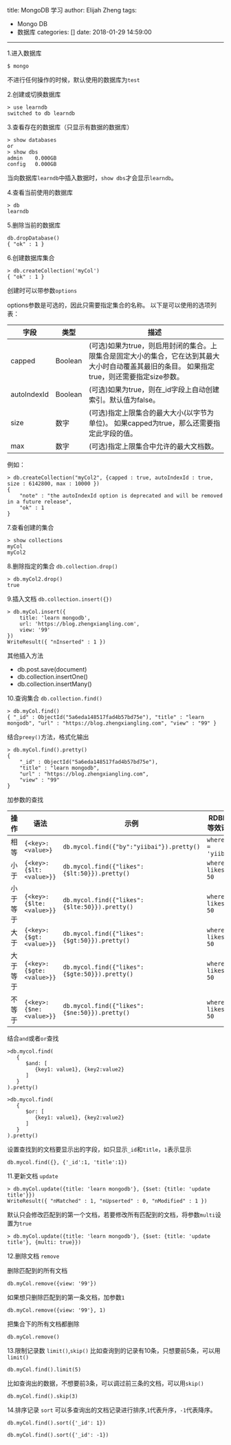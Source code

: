 title: MongoDB 学习
author: Elijah Zheng
tags:
  - Mongo DB
  - 数据库
categories: []
date: 2018-01-29 14:59:00
---
1.进入数据库
```shell
$ mongo
```
不进行任何操作的时候，默认使用的数据库为``test``

2.创建或切换数据库	
``` shell
> use learndb
switched to db learndb
```

<!--more-->

3.查看存在的数据库（只显示有数据的数据库）
``` shell
> show databases 
or
> show dbs
admin    0.000GB
config   0.000GB
```
当向数据库`learndb`中插入数据时，`show dbs`才会显示`learndb`。

4.查看当前使用的数据库
``` shell 
> db
learndb
```

5.删除当前的数据库
``` shell
db.dropDatabase()
{ "ok" : 1 }
```

6.创建数据库集合
``` shell
> db.createCollection('myCol')
{ "ok" : 1 }
```
创建时可以带参数`options`

options参数是可选的，因此只需要指定集合的名称。 以下是可以使用的选项列表：

字段	|类型	|描述
----|----|----
capped	| Boolean	|(可选)如果为true，则启用封闭的集合。上限集合是固定大小的集合，它在达到其最大大小时自动覆盖其最旧的条目。 如果指定true，则还需要指定size参数。
autoIndexId	|Boolean|(可选)如果为true，则在_id字段上自动创建索引。默认值为false。
size|数字|(可选)指定上限集合的最大大小(以字节为单位)。 如果capped为true，那么还需要指定此字段的值。
max|数字|(可选)指定上限集合中允许的最大文档数。

例如：
```shell
> db.createCollection("myCol2", {capped : true, autoIndexId : true, size : 6142800, max : 10000 })
{
	"note" : "the autoIndexId option is deprecated and will be removed in a future release",
	"ok" : 1
}
```

7.查看创建的集合
``` shell
> show collections
myCol
myCol2
```

8.删除指定的集合 ``db.collection.drop()``
```shell
> db.myCol2.drop()
true
```

9.插入文档 ``db.collection.insert({})``
```shell
> db.myCol.insert({
	title: 'learn mongodb', 
	url: 'https://blog.zhengxiangling.com',
    view: '99'
})
WriteResult({ "nInserted" : 1 })
```
其他插入方法
+ db.post.save(document)
+ db.collection.insertOne()
+ db.collection.insertMany()	

10.查询集合 ``db.collection.find()``
``` shell
> db.myCol.find()
{ "_id" : ObjectId("5a6eda148517fad4b57bd75e"), "title" : "learn mongodb", "url" : "https://blog.zhengxiangling.com", "view" : "99" }
```

结合``preey()``方法，格式化输出
```shell
> db.myCol.find().pretty()
{
	"_id" : ObjectId("5a6eda148517fad4b57bd75e"),
	"title" : "learn mongodb",
	"url" : "https://blog.zhengxiangling.com",
	"view" : "99"
}
```

加参数的查找

操作|语法|示例|RDBMS等效语句
----|----|----|----
相等|``{<key>:<value>}``|``db.mycol.find({"by":"yiibai"}).pretty()``|``where by = 'yiibai'``
小于|``{<key>:{$lt:<value>}}``|``db.mycol.find({"likes":{$lt:50}}).pretty()``|``where likes < 50``
小于等于|``{<key>:{$lte:<value>}}``|``db.mycol.find({"likes":{$lte:50}}).pretty()``|``where likes <= 50``
大于|``{<key>:{$gt:<value>}}``|``db.mycol.find({"likes":{$gt:50}}).pretty()``|``where likes > 50``
大于等于|``{<key>:{$gte:<value>}}``|``db.mycol.find({"likes":{$gte:50}}).pretty()``|``where likes >= 50``
不等于|``{<key>:{$ne:<value>}}``|``db.mycol.find({"likes":{$ne:50}}).pretty()``|``where likes != 50``

结合``and``或者``or``查找
```shell
>db.mycol.find(
   {
      $and: [
         {key1: value1}, {key2:value2}
      ]
   }
).pretty()

>db.mycol.find(
   {
      $or: [
         {key1: value1}, {key2:value2}
      ]
   }
).pretty()
```

设置查找到的文档要显示出的字段，如只显示``_id``和``title``，``1``表示显示
```shell
db.mycol.find({}, {'_id':1, 'title':1})
```

11.更新文档 ``update``
```shell
> db.myCol.update({title: 'learn mongodb'}, {$set: {title: 'update title'}})
WriteResult({ "nMatched" : 1, "nUpserted" : 0, "nModified" : 1 })
```
默认只会修改匹配到的第一个文档，若要修改所有匹配到的文档，将参数``multi``设置为``true``
``` shell
> db.myCol.update({title: 'learn mongodb'}, {$set: {title: 'update title'}, {multi: true}})
```

12.删除文档 ``remove``

删除匹配到的所有文档
```shell
db.myCol.remove({view: '99'})
```

如果想只删除匹配到的第一条文档，加参数``1``
```shell
db.myCol.remove({view: '99'}, 1)
```

把集合下的所有文档都删除
```shell
db.myCol.remove()
```

13.限制记录数 ``limit()``,``skip()``	
比如查询到的记录有10条，只想要前5条，可以用``limit()``
```shell
db.myCol.find().limit(5)
```

比如查询出的数据，不想要前3条，可以调过前三条的文档，可以用``skip()``
```shell
db.myCol.find().skip(3)
```

14.排序记录 ``sort``
可以多查询出的文档记录进行排序,``1``代表升序，``-1``代表降序。
```shell
db.myCol.find().sort({'_id': 1})

db.myCol.find().sort({'_id': -1})
```